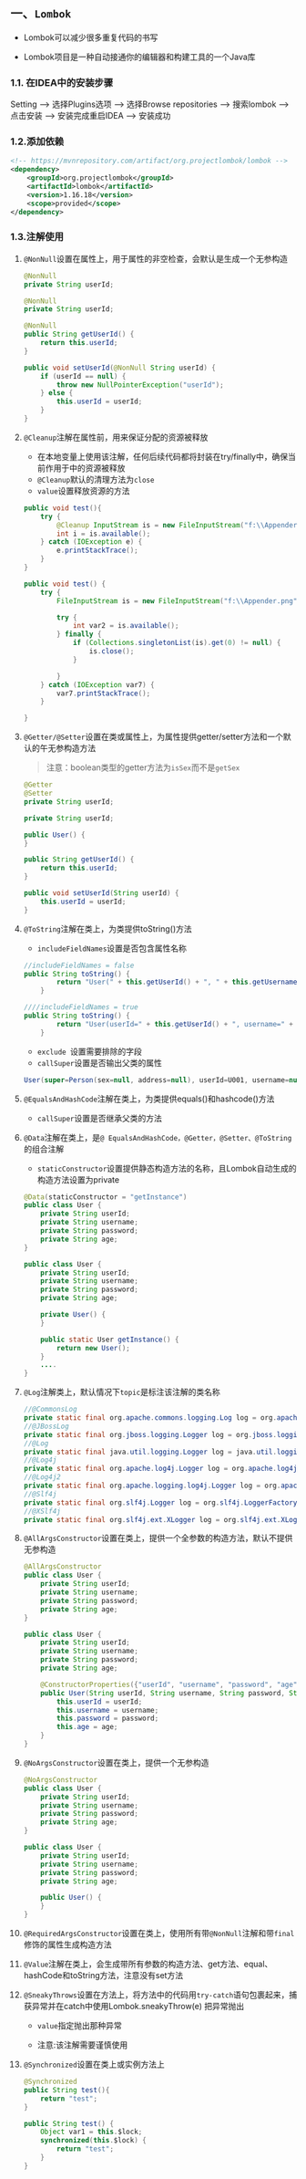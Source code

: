 ## 一、`Lombok`

- Lombok可以减少很多重复代码的书写

- Lombok项目是一种自动接通你的编辑器和构建工具的一个Java库

### 1.1. 在IDEA中的安装步骤

Setting –> 选择Plugins选项 –> 选择Browse repositories –> 搜索lombok –> 点击安装 –> 安装完成重启IDEA –> 安装成功

### 1.2.添加依赖

```xml
<!-- https://mvnrepository.com/artifact/org.projectlombok/lombok -->
<dependency>
    <groupId>org.projectlombok</groupId>
    <artifactId>lombok</artifactId>
    <version>1.16.18</version>
    <scope>provided</scope>
</dependency>
```

### 1.3.注解使用

1. `@NonNull`设置在属性上，用于属性的非空检查，会默认是生成一个无参构造

   ```java
   @NonNull
   private String userId;
   ```

   ```java
   @NonNull
   private String userId;
   
   @NonNull
   public String getUserId() {
       return this.userId;
   }
   
   public void setUserId(@NonNull String userId) {
       if (userId == null) {
           throw new NullPointerException("userId");
       } else {
           this.userId = userId;
       }
   }
   ```

2. `@Cleanup`注解在属性前，用来保证分配的资源被释放

   - 在本地变量上使用该注解，任何后续代码都将封装在try/finally中，确保当前作用于中的资源被释放
   - `@Cleanup`默认的清理方法为`close`
   - `value`设置释放资源的方法

   ```java
   public void test(){
       try {
           @Cleanup InputStream is = new FileInputStream("f:\\Appender.png");
           int i = is.available();
       } catch (IOException e) {
           e.printStackTrace();
       }
   }
   ```

   ```java
   public void test() {
       try {
           FileInputStream is = new FileInputStream("f:\\Appender.png");
   
           try {
               int var2 = is.available();
           } finally {
               if (Collections.singletonList(is).get(0) != null) {
                   is.close();
               }
   
           }
       } catch (IOException var7) {
           var7.printStackTrace();
       }
   
   }
   ```

3. `@Getter/@Setter`设置在类或属性上，为属性提供getter/setter方法和一个默认的午无参构造方法

   > 注意：boolean类型的getter方法为`isSex`而不是`getSex`

   ```java
   @Getter
   @Setter
   private String userId;
   ```

   ```java
   private String userId;
   
   public User() {
   }
   
   public String getUserId() {
       return this.userId;
   }
   
   public void setUserId(String userId) {
       this.userId = userId;
   }
   ```

4. `@ToString`注解在类上，为类提供toString()方法

   - `includeFieldNames`设置是否包含属性名称

   ```java
   //includeFieldNames = false
   public String toString() {
           return "User(" + this.getUserId() + ", " + this.getUsername() + ", " + this.getPassword() + ", " + this.getAge() + ")";
       }
   ```

   ```java
   ////includeFieldNames = true
   public String toString() {
           return "User(userId=" + this.getUserId() + ", username=" + this.getUsername() + ", password=" + this.getPassword() + ", age=" + this.getAge() + ")";
       }
   ```

   - `exclude `设置需要排除的字段
   - `callSuper`设置是否输出父类的属性

   ```java
   User(super=Person(sex=null, address=null), userId=U001, username=null, password=null, age=null
   ```

5. `@EqualsAndHashCode`注解在类上，为类提供equals()和hashcode()方法

   - `callSuper`设置是否继承父类的方法

6. `@Data`注解在类上，是`@ EqualsAndHashCode，@Getter，@Setter、@ToString`的组合注解

   - `staticConstructor`设置提供静态构造方法的名称，且Lombok自动生成的构造方法设置为private

   ```java
   @Data(staticConstructor = "getInstance")
   public class User {
       private String userId;
       private String username;
       private String password;
       private String age;
   }
   ```

   ```java
   public class User {
       private String userId;
       private String username;
       private String password;
       private String age;
   
       private User() {
       }
   
       public static User getInstance() {
           return new User();
       }
       ....
   }
   ```

7. `@Log`注解类上，默认情况下`topic`是标注该注解的类名称

   ```java
   //@CommonsLog
   private static final org.apache.commons.logging.Log log = org.apache.commons.logging.LogFactory.getLog(LogExample.class);
   //@JBossLog
   private static final org.jboss.logging.Logger log = org.jboss.logging.Logger.getLogger(LogExample.class);
   //@Log
   private static final java.util.logging.Logger log = java.util.logging.Logger.getLogger(LogExample.class.getName());
   //@Log4j
   private static final org.apache.log4j.Logger log = org.apache.log4j.Logger.getLogger(LogExample.class);
   //@Log4j2
   private static final org.apache.logging.log4j.Logger log = org.apache.logging.log4j.LogManager.getLogger(LogExample.class);
   //@Slf4j
   private static final org.slf4j.Logger log = org.slf4j.LoggerFactory.getLogger(LogExample.class);
   //@XSlf4j
   private static final org.slf4j.ext.XLogger log = org.slf4j.ext.XLoggerFactory.getXLogger(LogExample.class);
   ```

8. `@AllArgsConstructor`设置在类上，提供一个全参数的构造方法，默认不提供无参构造

   ```java
   @AllArgsConstructor
   public class User {
       private String userId;
       private String username;
       private String password;
       private String age;
   }
   ```

   ```java
   public class User {
       private String userId;
       private String username;
       private String password;
       private String age;
   
       @ConstructorProperties({"userId", "username", "password", "age"})
       public User(String userId, String username, String password, String age) {
           this.userId = userId;
           this.username = username;
           this.password = password;
           this.age = age;
       }
   }
   ```

9. `@NoArgsConstructor`设置在类上，提供一个无参构造

   ```java
   @NoArgsConstructor
   public class User {
       private String userId;
       private String username;
       private String password;
       private String age;
   }
   ```

   ```java
   public class User {
       private String userId;
       private String username;
       private String password;
       private String age;
   
       public User() {
       }
   }
   ```

10. `@RequiredArgsConstructor`设置在类上，使用所有带`@NonNull`注解和带`final`修饰的属性生成构造方法

11. `@Value`注解在类上，会生成带所有参数的构造方法、get方法、equal、hashCode和toString方法，注意没有set方法

12. `@SneakyThrows`设置在方法上，将方法中的代码用`try-catch`语句包裹起来，捕获异常并在catch中使用Lombok.sneakyThrow(e) 把异常抛出

    - `value`指定抛出那种异常

    - 注意:该注解需要谨慎使用

13. `@Synchronized`设置在类上或实例方法上

    ```java
    @Synchronized
    public String test(){
        return "test";
    }
    ```

    ```java
    public String test() {
        Object var1 = this.$lock;
        synchronized(this.$lock) {
            return "test";
        }
    }
    ```


